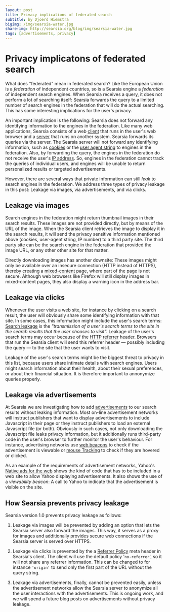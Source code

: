 ```yaml
---
layout: post
title: Privacy implications of federated search
subtitle: by Djoerd Hiemstra
bigimg: /img/searsia-water.jpg
share-img: http://searsia.org/blog/img/searsia-water.jpg
tags: [advertisements, privacy]
---
```


# Privacy implicatons of federated search

What does "federated" mean in federated search? 
Like the European Union is a _federation_ of independent countries, so is a
Searsia engine a _federation_ of independent search engines. When Searsia
receives a query, it does not perform a lot of searching itself: Searsia
forwards the query to a limited number of search engines in the federation 
that will do the actual searching. This has some interesting implications 
for the user's privacy.

An important implication is the following: Searsia does not forward any
identifying information to the engines in the federation. Like many web
applications, Searsia consists of a web [client][12] that runs in the user's
web browser and a [server][13] that runs on another system. Searsia forwards
its queries via the server. The Searsia server will not forward any
identifying information, such as [cookies][1] or the [user agent string][2]
to engines in the federation. Also, by forwarding the query, the engines
in the federation do not receive the user's [IP address][3]. So, engines
in the federation cannot track the queries of individual users, and
engines will be unable to return personalized results or targeted
advertisements.

However, there are several ways that private information can still
_leak_ to search engines in the federation. We address three types of
privacy leakage in this post: Leakage via images, via advertisements, 
and via clicks.

## Leakage via images

Search engines in the federation might return thumbnail images in their
search results. These images are not provided directly, but by means of
the URL of the image. When the Searsia client retrieves the image to
display it in the search results, it will send the privacy sensitive
information mentioned above (cookies, user-agent string, IP number)
to a third party site. The third party site can be the search engine
in the federation that provided the image URL, or any other other site 
for that matter.

Directly downloading images has another downsite: These images might
only be available over an insecure connection (HTTP instead of HTTPS), 
thereby creating a [mixed-content][4] page, where part of the page
is not secure. Although web browsers like Firefox will still display 
images in mixed-content pages, they also display a warning icon in the
address bar.

## Leakage via clicks

Whenever the user visits a web site, for instance by clicking on a search
result, the user will obviously share some identifying information with
that site. In some cases, this information might include the user's search
terms:
[Search leakage][9] is the _"transmission of a user's search terms to 
the site in the search results that the user chooses to visit"._
Leakage of the user's search terms may occur because of the 
[HTTP referrer][10] header. Browsers that run the Searsia client will 
send this referrer header — possibly including the query — to the site 
that the user wants to visit.

Leakage of the user's search terms might be the biggest threat to 
privacy in this list, because users share intimate details with search
engines. Users might search information about their health, about their 
sexual preferences, or about their financial situation. It is therefore
important to annonymize queries properly. 

## Leakage via advertisements

At Searsia we are investigating how to add [advertisements][5] to our
search results without leaking information. Most on-line advertisement
networks will instruct publishers that want to display advertisements 
to include Javascript in their page or they instruct publishers to load 
an external Javascript file (or both). Obviously in such cases, not 
only downloading the Javascript file leaks privacy information, but 
it additionally runs third-party code in the user's browser to 
further monitor the user's behaviour. For instance, advertising networks
use [web beacons][6] to check if the advertisement is viewable or 
[mouse Tracking][7] to check if they are hovered or clicked.

As an example of the requirements of advertisement networks, Yahoo's 
[Native ads for the web][8] shows the kind of code that has to be
included in a web site to allow Yahoo displaying advertisements. 
It also shows the use of a _viewability beacon_: A call to 
Yahoo to indicate that the advertisement is visible on the site.

## How Searsia prevents privacy leakage

Searsia version 1.0 prevents privacy leakage as follows: 

1. Leakage via images will be prevented by adding an option that lets the 
Searsia server also forward the images. This way, it serves as a proxy for 
images and additionally provides secure web connections if the 
Searsia server is served over HTTPS. 

2. Leakage via clicks is prevented by the a [Referrer Policy][11] meta 
header in Searsia's client. The client will use the default policy '`no-referrer`', 
so it will not share any referrer information. 
This can be changed to for instance `'origin'` to send only the first part
of the URL without the query string.

3. Leakage via advertisements, finally, cannot be prevented easily, unless
the advertisement networks allow the Searsia server to anonymize all 
the user interactions with the advertisements. This is ongoing work, and we
will spend a future blog posts on advertisements without privacy leakage.

 
[1]: https://en.wikipedia.org/wiki/HTTP_cookie "HTTP Cookie on Wikipedia"
[2]: https://en.wikipedia.org/wiki/User_agent#Use_in_HTTP "HTTP User-Agent on Wikipedia"
[3]: https://en.wikipedia.org/wiki/IP_address "IP address on Wikipedia"
[4]: https://support.mozilla.org/en-US/kb/mixed-content-blocking-firefox "Mixed content on Mozilla support"
[5]: /blog/2017-05-26-some-thoughts-on-search-advertising/ "Search advertising on Searsia"
[6]: https://en.wikipedia.org/wiki/Web_beacon "Web beacon on Wikipedia"
[7]: https://en.wikipedia.org/wiki/Mouse_tracking "Mouse tracking on Wikipedia"
[8]: https://developer.yahoo.com/flurry/docs/publisher/code/native-web-tags/ "Flurry native ad tags and testing" 
[9]: https://en.wiktionary.org/wiki/search_leakage "Search Leakage on Wikipedia"
[10]: https://en.wikipedia.org/wiki/HTTP_referer "HTTP referrer on Wikipedia"
[11]: https://www.w3.org/TR/referrer-policy/ "Referrer policy W3C standard"
[12]: https://github.com/searsia/searsiaclient "Searsia client"
[13]: https://github.com/searsia/searsiaserver "Searsia server"

